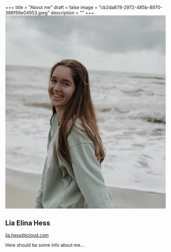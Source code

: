 +++
title = "About me"
draft = false
image = "cb2da878-2972-485b-8970-388f99e04953.jpeg"
description = ""
+++
![](cb2da878-2972-485b-8970-388f99e04953.jpeg)

## Lia Elina Hess

lia.hess@icloud.com

Here should be some info about me...